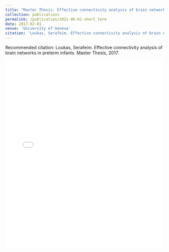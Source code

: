 ```yaml
---
title: "Master Thesis: Effective connectivity analysis of brain networks in preterm infants"
collection: publications
permalink: /publication/2021-06-01-short_term
date: 2017-02-01
venue: 'University of Geneva'
citation: 'Loukas, Serafeim. Effective connectivity analysis of brain networks in preterm infants. Master Thesis, 2017.'
---
```


Recommended citation: Loukas, Serafeim. Effective connectivity analysis of brain networks in preterm infants. Master Thesis, 2017.

<embed src="{{ site.baseurl }}/files/master_thesis.pdf" width="500" height="600" type='application/pdf'>